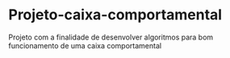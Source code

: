 # Projeto-caixa-comportamental
Projeto com a finalidade de desenvolver algoritmos para bom funcionamento de uma caixa comportamental
